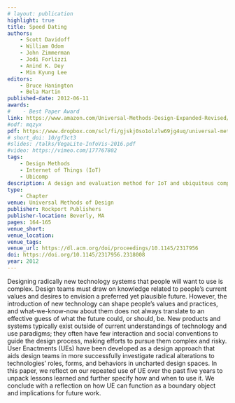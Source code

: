 ```yaml
---
# layout: publication
highlight: true
title: Speed Dating
authors:
    - Scott Davidoff
    - William Odom
    - John Zimmerman
    - Jodi Forlizzi
    - Anind K. Dey
    - Min Kyung Lee
editors:
    - Bruce Hanington
    - Bela Martin
published-date: 2012-06-11
awards:
#    - Best Paper Award
link: https://www.amazon.com/Universal-Methods-Design-Expanded-Revised/dp/1631597485
#odf: mqzyx
pdf: https://www.dropbox.com/scl/fi/gjskj0so1olzlw69jg4uq/universal-methods-of-design-speed-dating.pdf?rlkey=f43aowkbo6wx18kmsuzwraxa0&dl=0
# short_doi: 10/gf3ct3
#slides: /talks/VegaLite-InfoVis-2016.pdf
#video: https://vimeo.com/177767802
tags:
    - Design Methods
    - Internet of Things (IoT)
    - Ubicomp
description: A design and evaluation method for IoT and ubiquitous computing application concepts
type:
    - Chapter
venue: Universal Methods of Design
publisher: Rockport Publishers
publisher-location: Beverly, MA
pages: 164-165
venue_short: 
venue_location:
venue_tags:
venue_url: https://dl.acm.org/doi/proceedings/10.1145/2317956
doi: https://doi.org/10.1145/2317956.2318008
year: 2012
---
```

Designing radically new technology systems that people will want to use is complex. Design teams must draw on knowledge related to people’s current values and desires to envision a preferred yet plausible future. However, the introduction of new technology can shape people’s values and practices, and what-we-know-now about them does not always translate to an effective guess of what the future could, or should, be. New products and systems typically exist outside of current understandings of technology and use paradigms; they often have few interaction and social conventions to guide the design process, making efforts to pursue them complex and risky. User Enactments (UEs) have been developed as a design approach that aids design teams in more successfully investigate radical alterations to technologies’ roles, forms, and behaviors in uncharted design spaces. In this paper, we reflect on our repeated use of UE over the past five years to unpack lessons learned and further specify how and when to use it. We conclude with a reflection on how UE can function as a boundary object and implications for future work.